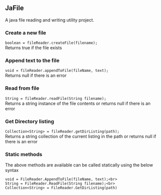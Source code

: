 ## JaFile

A java file reading and writing utility project. 

### Create a new file

```boolean = fileReader.createFile(filename);```<br>
Returns true if the file exists 

### Append text to the file

```void = fileReader.appendToFile(fileName, text);```<br>
Returns null if there is an error
	 
### Read from file

```String = fileReader.readFile(String filename);```<br>
Returns a string instance of the file contents or returns null if there is an error
	 
### Get Directory listing
```Collection<String> = fileReader.getDirListing(path);```<br>
Returns a string collection of the current listing in the path or returns null if there is an error 

### Static methods
The above methods are available can be called statically using the below syntax


```boolean= FileReader.CreateFile(filename);<br>
void = FileReader.AppendToFile(fileName, text);<br> 
String = FileReader.ReadFile(String filename);<br> 
Collection<String> = FileReader.GetDirListing(path)
```
